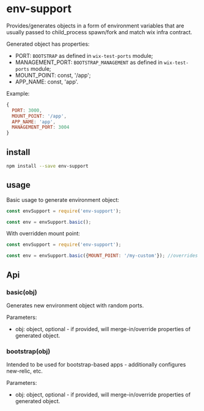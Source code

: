 # env-support

Provides/generates objects in a form of environment variables that are usually passed to child_process spawn/fork and match wix infra contract.

Generated object has properties:
 - PORT: `BOOTSTRAP` as defined in `wix-test-ports` module;
 - MANAGEMENT_PORT: `BOOTSTRAP_MANAGEMENT` as defined in `wix-test-ports` module;
 - MOUNT_POINT: const, '/app';
 - APP_NAME: const, 'app'.

Example:

```js
{
  PORT: 3000,
  MOUNT_POINT: '/app',
  APP_NAME: 'app',
  MANAGEMENT_PORT: 3004
}
```

## install

```bash
npm install --save env-support
```

## usage

Basic usage to generate environment object:

```js
const envSupport = require('env-support');

const env = envSupport.basic();
```

With overridden mount point:

```js
const envSupport = require('env-support');

const env = envSupport.basic({MOUNT_POINT: '/my-custom'}); //overrides MOUNT_POINT
```

## Api

### basic(obj)
Generates new environment object with random ports.

Parameters:
 - obj: object, optional - if provided, will merge-in/override properties of generated object.
 
### bootstrap(obj)
Intended to be used for bootstrap-based apps - additionally configures new-relic, etc.

Parameters:
 - obj: object, optional - if provided, will merge-in/override properties of generated object. 